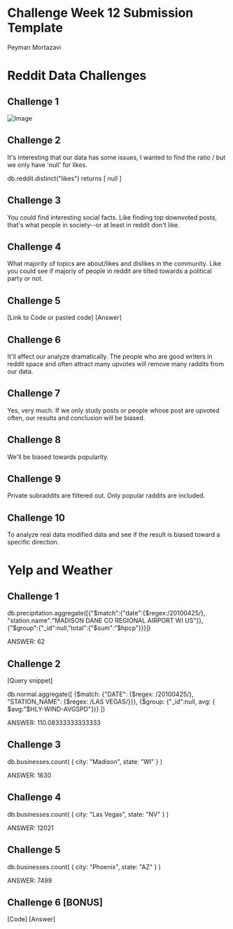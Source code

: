 # Challenge Week 12 Submission Template

Peyman Mortazavi

# Reddit Data Challenges

## Challenge 1

![Image](ch1.png)

## Challenge 2

It's interesting that our data has some issues, I wanted to find the ratio <number of posts with no like>/<number of posts> but we only have 'null' for likes.

db.reddit.distinct("likes") returns [ null ]

## Challenge 3

You could find interesting social facts. Like finding top downvoted posts, that's what people in society--or at least in reddit don't like.

## Challenge 4

What majority of topics are about/likes and dislikes in the community. Like you could see if majoriy of people in reddit are tilted towards a political party or not.


## Challenge 5

[Link to Code or pasted code]
[Answer]

## Challenge 6

It'll affect our analyze dramatically. The people who are good writers in reddit space and often attract many upvotes will remove many raddits from our data.

## Challenge 7

Yes, very much. If we only study posts or people whose post are upvoted often, our results and conclusion will be biased.

## Challenge 8

We'll be biased towards popularity.

## Challenge 9

Private subraddits are filtered out.
Only popular raddits are included.

## Challenge 10

To analyze real data modified data and see if the result is biased toward a specific direction.


# Yelp and Weather 

## Challenge 1

db.precipitation.aggregate([{"$match":{"date":{$regex:/20100425/}, "station.name":"MADISON DANE CO REGIONAL AIRPORT WI US"}},{"$group":{"_id":null,"total":{"$sum":"$hpcp"}}}])

ANSWER: 62

## Challenge 2

[Query snippet]

db.normal.aggregate([ {$match: {"DATE": {$regex: /20100425/}, "STATION_NAME": {$regex: /LAS VEGAS/}}}, {$group: {"_id":null, avg: { $avg:"$HLY-WIND-AVGSPD"}}} ])

ANSWER: 110.08333333333333

## Challenge 3

db.businesses.count( { city: "Madison", state: "WI" } )

ANSWER: 1630


## Challenge 4

db.businesses.count( { city: "Las Vegas", state: "NV" } )

ANSWER: 12021

## Challenge 5

db.businesses.count( { city: "Phoenix", state: "AZ" } )

ANSWER: 7499

## Challenge 6 [BONUS]

[Code]
[Answer]




